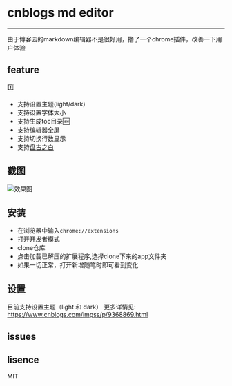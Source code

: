 # cnblogs md editor
-----

由于博客园的markdown编辑器不是很好用，撸了一个chrome插件，改善一下用户体验

## feature
:one:
- 支持设置主题(light/dark)
- 支持设置字体大小
- 支持生成toc目录🆕 
- 支持编辑器全屏
- 支持切换行数显示
- 支持[盘古之白](https://github.com/vinta/pangu.js)

## 截图

![效果图](./raw/master/images/mdeditor.png)
## 安装

- 在浏览器中输入`chrome://extensions`
- 打开开发者模式
- clone仓库
- 点击加载已解压的扩展程序,选择clone下来的app文件夹
- 如果一切正常，打开新增随笔时即可看到变化

## 设置

目前支持设置主题（light 和 dark）
更多详情见: https://www.cnblogs.com/imgss/p/9368869.html

## issues



## lisence

MIT




